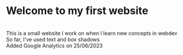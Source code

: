﻿# Welcome to my first website
<br />
This is a small website I work on when I learn new concepts in webdev
<br />
So far, I've used text and box shadows
<br />
Added Google Analytics on 25/06/2023
<br />